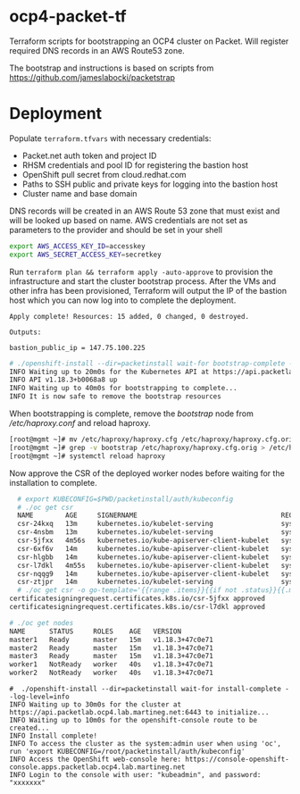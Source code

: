 # ocp4-packet-tf
Terraform scripts for bootstrapping an OCP4 cluster on Packet. 
Will register required DNS records in an AWS Route53 zone.

The bootstrap and instructions is based on scripts from https://github.com/jameslabocki/packetstrap

# Deployment

Populate `terraform.tfvars` with necessary credentials:
  - Packet.net auth token and project ID
  - RHSM credentials and pool ID for registering the bastion host
  - OpenShift pull secret from cloud.redhat.com
  - Paths to SSH public and private keys for logging into the bastion host
  - Cluster name and base domain

DNS records will be created in an AWS Route 53 zone that must exist and will be looked up based on name.
AWS credentials are not set as parameters to the provider and should be set in your shell

```bash
export AWS_ACCESS_KEY_ID=accesskey
export AWS_SECRET_ACCESS_KEY=secretkey
```

Run `terraform plan && terraform apply -auto-approve` to provision the infrastructure and start the cluster bootstrap process. After the VMs and other infra has been provisioned, Terraform will output the IP of the bastion host which you can now log into to complete the deployment.

```
Apply complete! Resources: 15 added, 0 changed, 0 destroyed.

Outputs:

bastion_public_ip = 147.75.100.225
```

```bash
# ./openshift-install --dir=packetinstall wait-for bootstrap-complete --log-level=info 
INFO Waiting up to 20m0s for the Kubernetes API at https://api.packetlab.ocp4.lab.martineg.net:6443
INFO API v1.18.3+b0068a8 up
INFO Waiting up to 40m0s for bootstrapping to complete...
INFO It is now safe to remove the bootstrap resources
```

When bootstrapping is complete, remove the _bootstrap_ node from _/etc/haproxy.conf_ and reload haproxy.

```bash
[root@mgmt ~]# mv /etc/haproxy/haproxy.cfg /etc/haproxy/haproxy.cfg.orig
[root@mgmt ~]# grep -v bootstrap /etc/haproxy/haproxy.cfg.orig > /etc/haproxy/haproxy.cfg
[root@mgmt ~]# systemctl reload haproxy
```

Now approve the CSR of the deployed worker nodes before waiting for the installation to complete.
```bash
  # export KUBECONFIG=$PWD/packetinstall/auth/kubeconfig
  # ./oc get csr
  NAME        AGE     SIGNERNAME                                    REQUESTOR                                                                   CONDITION
  csr-24kxq   13m     kubernetes.io/kubelet-serving                 system:node:master2                                                         Approved,Issued
  csr-4nsbm   13m     kubernetes.io/kubelet-serving                 system:node:master3                                                         Approved,Issued
  csr-5jfxx   4m56s   kubernetes.io/kube-apiserver-client-kubelet   system:serviceaccount:openshift-machine-config-operator:node-bootstrapper   Pending
  csr-6xf6v   14m     kubernetes.io/kube-apiserver-client-kubelet   system:serviceaccount:openshift-machine-config-operator:node-bootstrapper   Approved,Issued
  csr-hlgbb   14m     kubernetes.io/kube-apiserver-client-kubelet   system:serviceaccount:openshift-machine-config-operator:node-bootstrapper   Approved,Issued
  csr-l7dkl   4m55s   kubernetes.io/kube-apiserver-client-kubelet   system:serviceaccount:openshift-machine-config-operator:node-bootstrapper   Pending
  csr-nqqg9   14m     kubernetes.io/kube-apiserver-client-kubelet   system:serviceaccount:openshift-machine-config-operator:node-bootstrapper   Approved,Issued
  csr-ztjpr   14m     kubernetes.io/kubelet-serving                 system:node:master1                                                         Approved,Issued
  # ./oc get csr -o go-template='{{range .items}}{{if not .status}}{{.metadata.name}}{{"\n"}}{{end}}{{end}}' | xargs ./oc adm certificate approve
certificatesigningrequest.certificates.k8s.io/csr-5jfxx approved
certificatesigningrequest.certificates.k8s.io/csr-l7dkl approved

# ./oc get nodes
NAME      STATUS     ROLES    AGE   VERSION
master1   Ready      master   15m   v1.18.3+47c0e71
master2   Ready      master   15m   v1.18.3+47c0e71
master3   Ready      master   15m   v1.18.3+47c0e71
worker1   NotReady   worker   40s   v1.18.3+47c0e71
worker2   NotReady   worker   40s   v1.18.3+47c0e71
```

```
#  ./openshift-install --dir=packetinstall wait-for install-complete --log-level=info
INFO Waiting up to 30m0s for the cluster at https://api.packetlab.ocp4.lab.martineg.net:6443 to initialize...
INFO Waiting up to 10m0s for the openshift-console route to be created...
INFO Install complete!
INFO To access the cluster as the system:admin user when using 'oc', run 'export KUBECONFIG=/root/packetinstall/auth/kubeconfig'
INFO Access the OpenShift web-console here: https://console-openshift-console.apps.packetlab.ocp4.lab.martineg.net
INFO Login to the console with user: "kubeadmin", and password: "xxxxxxx"
````
